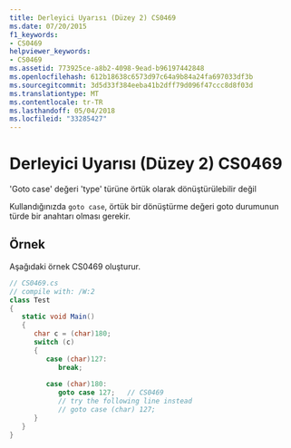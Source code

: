 ```yaml
---
title: Derleyici Uyarısı (Düzey 2) CS0469
ms.date: 07/20/2015
f1_keywords:
- CS0469
helpviewer_keywords:
- CS0469
ms.assetid: 773925ce-a8b2-4098-9ead-b96197442848
ms.openlocfilehash: 612b18638c6573d97c64a9b84a24fa697033df3b
ms.sourcegitcommit: 3d5d33f384eeba41b2dff79d096f47ccc8d8f03d
ms.translationtype: MT
ms.contentlocale: tr-TR
ms.lasthandoff: 05/04/2018
ms.locfileid: "33285427"
---
```

# <a name="compiler-warning-level-2-cs0469"></a>Derleyici Uyarısı (Düzey 2) CS0469
'Goto case' değeri 'type' türüne örtük olarak dönüştürülebilir değil  
  
 Kullandığınızda `goto case`, örtük bir dönüştürme değeri goto durumunun türde bir anahtarı olması gerekir.  
  
## <a name="example"></a>Örnek  
 Aşağıdaki örnek CS0469 oluşturur.  
  
```csharp  
// CS0469.cs  
// compile with: /W:2  
class Test  
{  
   static void Main()  
   {  
      char c = (char)180;  
      switch (c)  
      {  
         case (char)127:  
            break;  
  
         case (char)180:   
            goto case 127;   // CS0469  
            // try the following line instead  
            // goto case (char) 127;  
      }  
   }  
}  
```
